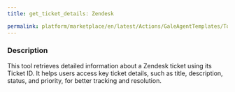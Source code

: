 ```yaml
---
title: get_ticket_details: Zendesk

permalink: platform/marketplace/en/latest/Actions/GaleAgentTemplates/Tool_035
---
```

### Description


This tool retrieves detailed information about a Zendesk ticket using its Ticket ID. It helps users access key ticket details, such as title, description, status, and priority, for better tracking and resolution.